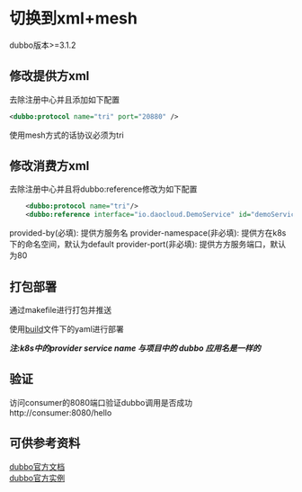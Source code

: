 # 切换到xml+mesh

dubbo版本>=3.1.2

## 修改提供方xml
去除注册中心并且添加如下配置
```xml
<dubbo:protocol name="tri" port="20880" />
```
使用mesh方式的话协议必须为tri

## 修改消费方xml
去除注册中心并且将dubbo:reference修改为如下配置
```xml
    <dubbo:protocol name="tri"/>
    <dubbo:reference interface="io.daocloud.DemoService" id="demoService" provided-by="dubbo-springboot-demo-provider" provider-namespace="dubbo-demo" provider-port="20880"/>
```
provided-by(必填):  提供方服务名
provider-namespace(非必填): 提供方在k8s下的命名空间，默认为default
provider-port(非必填):  提供方方服务端口，默认为80

## 打包部署

通过makefile进行打包并推送

使用[build](build)文件下的yaml进行部署

***注:k8s中的provider service name 与项目中的 dubbo 应用名是一样的***

## 验证

访问consumer的8080端口验证dubbo调用是否成功 http://consumer:8080/hello

## 可供参考资料

[dubbo官方文档](https://cn.dubbo.apache.org/zh-cn/overview/tasks/mesh/dubbo-mesh/)  
[dubbo官方实例](https://github.com/apache/dubbo-samples/tree/master/3-extensions/registry/dubbo-samples-mesh-k8s)